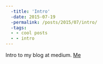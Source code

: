 ```yaml
---
  -title: 'Intro'
  -date: 2015-07-19
  -permalink: /posts/2015/07/intro/
  -tags:
  - - cool posts
  - - intro
---
```



Intro to my blog at medium. [Me](https://medium.com/@hadrielle/about-the-blog-8d214fbee2e9#.svth3orgm)

